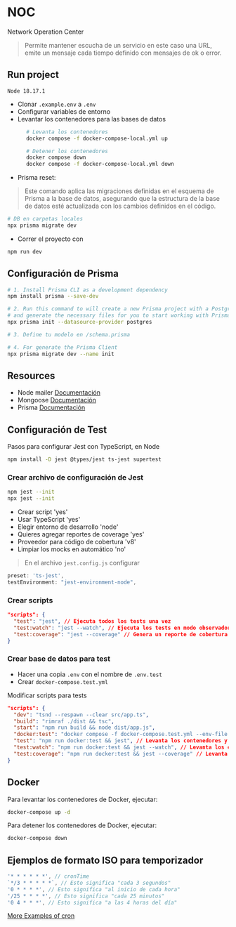 # NOC

Network Operation Center

> Permite mantener escucha de un servicio en este caso una URL, emite un mensaje cada tiempo definido con mensajes de ok o error.

## Run project

`Node 18.17.1`

- Clonar `.example.env` a `.env`
- Configurar variables de entorno
- Levantar los contenedores para las bases de datos

```bash
      # Levanta los contenedores
      docker compose -f docker-compose-local.yml up

      # Detener los contenedores
      docker compose down
      docker compose -f docker-compose-local.yml down
```

- Prisma reset:

> Este comando aplica las migraciones definidas en el esquema de Prisma a la base de datos, asegurando que la estructura de la base de datos esté actualizada con los cambios definidos en el código.

```bash
# DB en carpetas locales
npx prisma migrate dev
```

- Correr el proyecto con

```bash
npm run dev
```

## Configuración de Prisma

```bash
# 1. Install Prisma CLI as a development dependency
npm install prisma --save-dev

# 2. Run this command to will create a new Prisma project with a PostgreSQL datasource
# and generate the necessary files for you to start working with Prisma.
npx prisma init --datasource-provider postgres

# 3. Define tu modelo en /schema.prisma

# 4. For generate the Prisma Client
npx prisma migrate dev --name init
```

## Resources

- Node mailer [Documentación](https://nodemailer.com/)
- Mongoose [Documentación](https://mongoosejs.com/)
- Prisma [Documentación](https://www.prisma.io/docs/getting-started/quickstart)

## Configuración de Test

Pasos para configurar Jest con TypeScript, en Node

```bash
npm install -D jest @types/jest ts-jest supertest
```

### Crear archivo de configuración de Jest

```bash
npm jest --init
npx jest --init
```

- Crear script 'yes'
- Usar TypeScript 'yes'
- Elegir entorno de desarrollo 'node'
- Quieres agregar reportes de coverage 'yes'
- Proveedor para código de cobertura 'v8'
- Limpiar los mocks en automático 'no'

> En el archivo `jest.config.js` configurar

```js
preset: 'ts-jest',
testEnvironment: "jest-environment-node",
```
<!--
Opcional - The paths to modules that run some code to configure or set up the testing
environment before each test
setupFiles: ['dotenv/config']
-->

### Crear scripts

```json
"scripts": {
  "test": "jest", // Ejecuta todos los tests una vez
  "test:watch": "jest --watch", // Ejecuta los tests en modo observador
  "test:coverage": "jest --coverage" // Genera un reporte de cobertura de código
}
```

### Crear base de datos para test

- Hacer una copia `.env` con el nombre de `.env.test`
- Crear `docker-compose.test.yml`

Modificar scripts para tests

```json
"scripts": {
  "dev": "tsnd --respawn --clear src/app.ts",
  "build": "rimraf ./dist && tsc",
  "start": "npm run build && node dist/app.js",
  "docker:test": "docker compose -f docker-compose.test.yml --env-file .env.test up -d", // Levanta los contenedores para el entorno de test
  "test": "npm run docker:test && jest", // Levanta los contenedores y ejecuta los tests
  "test:watch": "npm run docker:test && jest --watch", // Levanta los contenedores y ejecuta los tests en modo observador
  "test:coverage": "npm run docker:test && jest --coverage" // Levanta los contenedores y genera un reporte de cobertura de código
}
```

## Docker

Para levantar los contenedores de Docker, ejecutar:

```bash
docker-compose up -d
```

Para detener los contenedores de Docker, ejecutar:

```bash
docker-compose down
```

## Ejemplos de formato ISO para temporizador

```js
'* * * * * *', // cronTime
`*/3 * * * * *`, // Esto significa "cada 3 segundos"
'0 * * * *', // Esto significa "al inicio de cada hora"
'/25 * * * *', // Esto significa "cada 25 minutos"
'0 4 * * *', // Esto significa "a las 4 horas del día"
```

[More Examples of cron](https://github.com/kelektiv/node-cron/tree/main/examples)
